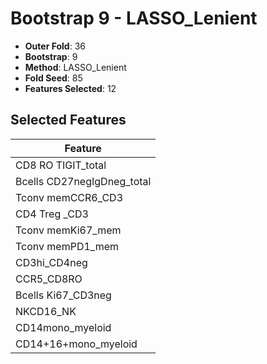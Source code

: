 # Bootstrap 9 - LASSO_Lenient

- **Outer Fold**: 36
- **Bootstrap**: 9
- **Method**: LASSO_Lenient
- **Fold Seed**: 85
- **Features Selected**: 12

## Selected Features

| Feature |
|---------|
| CD8 RO TIGIT_total |
| Bcells CD27negIgDneg_total |
| Tconv memCCR6_CD3 |
| CD4 Treg _CD3 |
| Tconv memKi67_mem |
| Tconv memPD1_mem |
| CD3hi_CD4neg |
| CCR5_CD8RO |
| Bcells Ki67_CD3neg |
| NKCD16_NK |
| CD14mono_myeloid |
| CD14+16+mono_myeloid |
